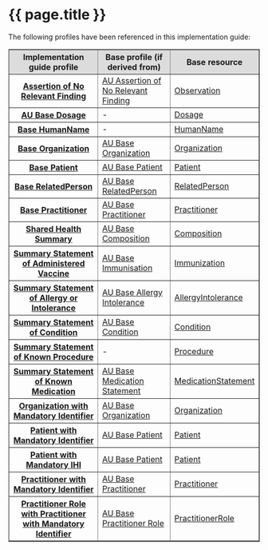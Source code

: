 # {{ page.title }}
The following profiles have been referenced in this implementation guide:

<table border="1">
  <tr bgcolor="#DCDCDC">
    <th>Implementation guide profile</th>
    <th>Base profile (if derived from) </th>
    <th>Base resource</th>
  </tr>
 
 <tr>
   <th><a href="StructureDefinition-observation-norelevantfinding-1.html">Assertion of No Relevant Finding</a></th>
    <td><a href="https://build.fhir.org/ig/hl7au/au-fhir-base/StructureDefinition-au-norelevantfinding.html">AU Assertion of No Relevant Finding</a></td>
    <td><a href="http://hl7.org/fhir/STU3/observation.html">Observation</a></td>
  </tr>
 <tr>
   <th><a href="http://build.fhir.org/ig/hl7au/au-fhir-base/StructureDefinition-au-dosage.html">AU Base Dosage</a></th>
    <td>-</td>
    <td><a href="http://hl7.org/fhir/STU3/datatypes.html#Dosage">Dosage</a></td>
  </tr>
    <tr>
   <th><a href="StructureDefinition-humanname-dh-base-1.html">Base HumanName</a></th>
    <td>-</td>
    <td><a href="http://hl7.org/fhir/STU3/datatypes.html#HumanName">HumanName</a></td>
  </tr>
  <tr>
   <th><a href="StructureDefinition-organization-dh-base-1.html">Base Organization</a></th>
    <td><a href="https://build.fhir.org/ig/hl7au/au-fhir-base/StructureDefinition-au-organisation.html">AU Base Organization</a></td>
    <td><a href="http://hl7.org/fhir/STU3/organization.html">Organization</a></td>
  </tr>
  <tr>
   <th><a href="StructureDefinition-patient-dh-base-1.html">Base Patient</a></th>
    <td><a href="https://build.fhir.org/ig/hl7au/au-fhir-base/StructureDefinition-au-relatedperson.html">AU Base Patient</a></td>
    <td><a href="http://hl7.org/fhir/STU3/patient.html">Patient</a></td>
  </tr>
   <tr>
   <th><a href="StructureDefinition-relatedperson-dh-base-1.html">Base RelatedPerson</a></th>
    <td><a href="https://build.fhir.org/ig/hl7au/au-fhir-base/StructureDefinition-au-relatedperson.html">AU Base RelatedPerson</a></td>
    <td><a href="http://hl7.org/fhir/STU3/relatedperson.html">RelatedPerson </a></td>
  </tr> 
  <tr>
   <th><a href="StructureDefinition-practitioner-dh-base-1.html">Base Practitioner</a></th>
    <td><a href="https://build.fhir.org/ig/hl7au/au-fhir-base//StructureDefinition-au-practitioner.html">AU Base Practitioner</a></td>
    <td><a href="http://hl7.org/fhir/STU3/practitioner.html">Practitioner </a></td>
  </tr> 
   <tr>
   <th><a href="StructureDefinition-composition-shs-1.html">Shared Health Summary</a></th>
    <td><a href="https://build.fhir.org/ig/hl7au/au-fhir-base/StructureDefinition-au-composition.html">AU Base Composition</a></td>
    <td><a href="http://hl7.org/fhir/STU3/composition.html">Composition</a></td>
  </tr>  
    <tr>
   <th><a href="StructureDefinition-immunization-summary-administration-1.html">Summary Statement of Administered Vaccine</a></th>
    <td><a href="https://build.fhir.org/ig/hl7au/au-fhir-base/StructureDefinition-au-immunisation.html">AU Base Immunisation</a></td>
    <td><a href="http://hl7.org/fhir/STU3/immunization.html">Immunization</a></td>
  </tr> 
  <tr>
   <th><a href="StructureDefinition-allergyintolerance-summary-1.html">Summary Statement of Allergy or Intolerance</a></th>
    <td><a href="http://build.fhir.org/ig/hl7au/au-fhir-base/StructureDefinition-au-allergyintolerance.html">AU Base Allergy Intolerance</a></td>
    <td><a href="http://hl7.org/fhir/STU3/allergyintolerance.html">AllergyIntolerance </a></td>
  </tr>
  <tr>
   <th><a href="StructureDefinition-condition-summary-1.html">Summary Statement of Condition</a></th>
    <td><a href="http://build.fhir.org/ig/hl7au/au-fhir-base/StructureDefinition-au-condition.html">AU Base Condition</a></td>
    <td><a href="http://hl7.org/fhir/STU3/condition.html">Condition</a></td>
  </tr>
    <tr>
   <th><a href="StructureDefinition-procedure-summary-1.html">Summary Statement of Known Procedure</a></th>
    <td>- </td>
    <td><a href="http://hl7.org/fhir/STU3/procedure.html">Procedure</a></td>
  </tr> 
   <tr>
   <th><a href="StructureDefinition-medicationstatement-summary-1.html">Summary Statement of Known Medication</a></th>
    <td><a href="https://build.fhir.org/ig/hl7au/au-fhir-base//StructureDefinition-au-medicationstatement.html">AU Base Medication Statement</a></td>
    <td><a href="http://hl7.org/fhir/STU3/medicationstatement.html">MedicationStatement</a></td>
  </tr>

<tr>
   <th><a href="StructureDefinition-organization-ident-1.html">Organization with Mandatory Identifier</a></th>
    <td><a href="https://build.fhir.org/ig/hl7au/au-fhir-base/StructureDefinition-au-organisation.html">AU Base Organization</a></td>
    <td><a href="http://hl7.org/fhir/STU3/organization.html">Organization</a></td>
  </tr>

  <tr>
   <th><a href="StructureDefinition-patient-ident-1.html">Patient with Mandatory Identifier</a></th>
    <td><a href="https://build.fhir.org/ig/hl7au/au-fhir-base/StructureDefinition-au-patient.html">AU Base Patient</a></td>
    <td><a href="http://hl7.org/fhir/STU3/patient.html">Patient</a></td>
  </tr>  
  <tr>
   <th><a href="StructureDefinition-patient-ihi-1.html">Patient with Mandatory IHI</a></th>
    <td><a href="http://build.fhir.org/ig/hl7au/au-fhir-base/StructureDefinition-au-patient.html">AU Base Patient</a></td>
    <td><a href="http://hl7.org/fhir/STU3/patient.html">Patient</a></td>
  </tr> 

  <tr>
   <th><a href="StructureDefinition-practitioner-ident-1.html">Practitioner with Mandatory Identifier</a></th>
    <td><a href="https://build.fhir.org/ig/hl7au/au-fhir-base//StructureDefinition-au-practitioner.html">AU Base Practitioner</a></td>
    <td><a href="http://hl7.org/fhir/STU3/practitioner.html">Practitioner </a></td>
  </tr>   
  <tr>
   <th><a href="StructureDefinition-practitionerrole-withpractitionerident-1.html">Practitioner Role with Practitioner with Mandatory Identifier</a></th>
    <td><a href="https://build.fhir.org/ig/hl7au/au-fhir-base//StructureDefinition-au-practitionerrole.html">AU Base Practitioner Role</a></td>
    <td><a href="http://hl7.org/fhir/STU3/practitionerrole.html">PractitionerRole </a></td>
  </tr> 
</table>




